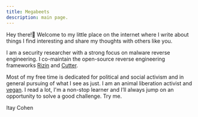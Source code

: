```yaml
---
title: Megabeets
description: main page.
---
```


Hey there!👋 Welcome to my little place on the internet where I write about things I find interesting and share my thoughts with others like you.

I am a security researcher with a strong focus on malware reverse engineering. I co-maintain the open-source reverse engineering frameworks [Rizin](https://rizin.re) and [Cutter](https://cutter.re).

Most of my free time is dedicated for political and social activism and in general pursuing of what I see as just. I am an animal liberation activist and [vegan](/vegan). I read a lot, I'm a non-stop learner and I’ll always jump on an opportunity to solve a good challenge. Try me.

<div class="signature">
Itay Cohen
</div>